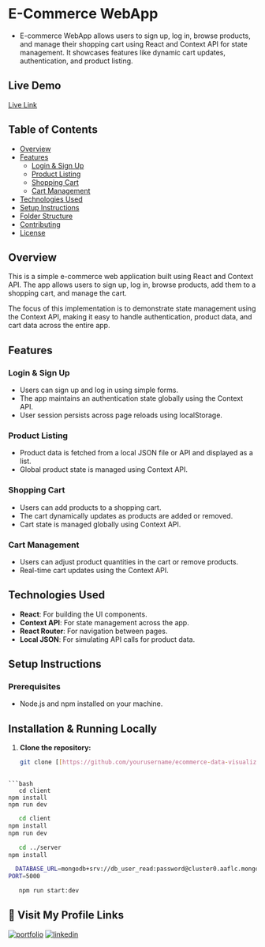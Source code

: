 
# E-Commerce WebApp
- E-commerce WebApp allows users to sign up, log in, browse products, and manage their shopping cart using React and Context API for state management. It showcases features like dynamic cart updates, authentication, and product listing.

## Live Demo
[Live Link ](https://i-bios-client.vercel.app/)

## Table of Contents
- [Overview](#overview)
- [Features](#features)
  - [Login & Sign Up](#login--sign-up)
  - [Product Listing](#product-listing)
  - [Shopping Cart](#shopping-cart)
  - [Cart Management](#cart-management)
- [Technologies Used](#technologies-used)
- [Setup Instructions](#setup-instructions)
- [Folder Structure](#folder-structure)
- [Contributing](#contributing)
- [License](#license)

## Overview
This is a simple e-commerce web application built using React and Context API. The app allows users to sign up, log in, browse products, add them to a shopping cart, and manage the cart. 

The focus of this implementation is to demonstrate state management using the Context API, making it easy to handle authentication, product data, and cart data across the entire app.

## Features

### Login & Sign Up
- Users can sign up and log in using simple forms.
- The app maintains an authentication state globally using the Context API.
- User session persists across page reloads using localStorage.

### Product Listing
- Product data is fetched from a local JSON file or API and displayed as a list.
- Global product state is managed using Context API.

### Shopping Cart
- Users can add products to a shopping cart.
- The cart dynamically updates as products are added or removed.
- Cart state is managed globally using Context API.

### Cart Management
- Users can adjust product quantities in the cart or remove products.
- Real-time cart updates using the Context API.

## Technologies Used
- **React**: For building the UI components.
- **Context API**: For state management across the app.
- **React Router**: For navigation between pages.
- **Local JSON**: For simulating API calls for product data.

## Setup Instructions

### Prerequisites
- Node.js and npm installed on your machine.

## Installation & Running Locally

1. **Clone the repository:**
   ```bash
   git clone [[https://github.com/yourusername/ecommerce-data-visualization.git](https://github.com/developerMasum/iBios-task)]
  
```
```bash
   cd client
npm install
npm run dev
```
```bash
   cd client
npm install
npm run dev
```
```bash
   cd ../server
npm install

```
```bash
  DATABASE_URL=mongodb+srv://db_user_read:password@cluster0.aaflc.mongodb.net/RQ_Analytics?retryWrites=true&w=majority&appName=Cluster0
PORT=5000

```
```bash
   npm run start:dev

```

## 🔗 Visit My Profile Links
[![portfolio](https://img.shields.io/badge/my_portfolio-000?style=for-the-badge&logo=ko-fi&logoColor=white)](https://portfolio-masum-fullstack.vercel.app)
[![linkedin](https://img.shields.io/badge/linkedin-0A66C2?style=for-the-badge&logo=linkedin&logoColor=white)](https://www.linkedin.com/in/mdmasumdev)
